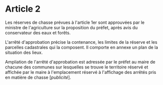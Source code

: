 # Article 2

Les réserves de chasse prévues à l'article 1er sont approuvées par le ministre de l'agriculture sur la proposition du préfet, après avis du conservateur des eaux et forêts.

L'arrêté d'approbation précise la contenance, les limites de la réserve et les parcelles cadastrales qui la composent. Il comporte en annexe un plan de la situation des lieux.

Ampliation de l'arrêté d'approbation est adressée par le préfet au maire de chacune des communes sur lesquelles se trouve le territoire réservé et affichée par le maire à l'emplacement réservé à l'affichage des arrêtés pris en matière de chasse [*publicité*].
